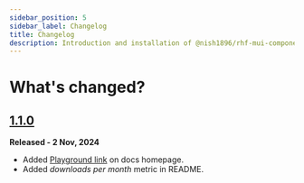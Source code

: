 ```yaml
---
sidebar_position: 5
sidebar_label: Changelog
title: Changelog
description: Introduction and installation of @nish1896/rhf-mui-components package.
---
```


# **What's changed?**

## [1.1.0](https://github.com/nishkohli96/rhf-mui-components/tree/v1.1.0)

**Released - 2 Nov, 2024**

- Added [Playground link](https://codesandbox.io/p/devbox/rhf-mui-components-examples-y8lj9l) on docs homepage.
- Added *downloads per month* metric in README.
